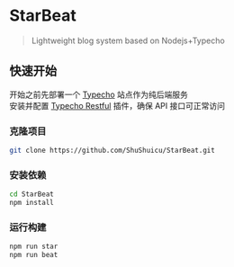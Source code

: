 # StarBeat
> Lightweight blog system based on Nodejs+Typecho

## 快速开始

开始之前先部署一个 [Typecho](https://github.com/typecho/typecho/releases) 站点作为纯后端服务  
安装并配置 [Typecho Restful](https://github.com/ShuShuicu/typecho-plugin-Restful) 插件，确保 API 接口可正常访问

### 克隆项目
```bash
git clone https://github.com/ShuShuicu/StarBeat.git
```

### 安装依赖
```bash
cd StarBeat  
npm install
```

### 运行构建
```bash
npm run star
npm run beat
```